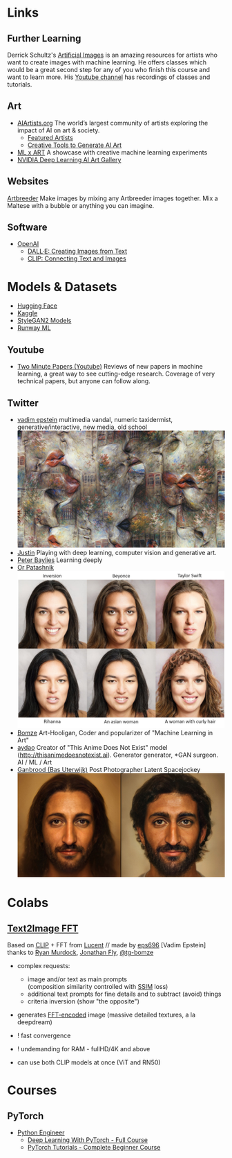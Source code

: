 # Links

## Further Learning

Derrick Schultz's [Artificial Images](https://artificial-images.com/) is an amazing resources for artists who want to create images with machine learning.  He offers classes which would be a great second step for any of you who finish this course and want to learn more.  His [Youtube channel](https://www.youtube.com/channel/UCaZuPdmZ380SFUMKHVsv_AA) has recordings of classes and tutorials.

## Art

* [AIArtists.org](https://aiartists.org/ai-generated-art-tools) The world’s largest community of artists exploring the impact of AI on art & society.
    * [Featured Artists](https://aiartists.org/ai-artist-founding-members)
    * [Creative Tools to Generate AI Art](https://aiartists.org/ai-generated-art-tools)
* [ML x ART](https://mlart.co/) A showcase with creative machine learning experiments
* [NVIDIA Deep Learning AI Art Gallery](https://www.nvidia.com/en-us/deep-learning-ai/ai-art-gallery/artists/)

## Websites

[Artbreeder](https://www.artbreeder.com/) Make images by mixing any Artbreeder images together. Mix a Maltese with a bubble or anything you can imagine.

## Software

* [OpenAI](https://openai.com/projects/)
    * [DALL·E: Creating Images from Text](https://openai.com/blog/dall-e/)
    * [CLIP: Connecting Text and Images](https://openai.com/blog/clip/)

# Models & Datasets

* [Hugging Face](https://huggingface.co/)
* [Kaggle](https://www.kaggle.com/datasets)
* [StyleGAN2 Models](https://github.com/justinpinkney/awesome-pretrained-stylegan2)
* [Runway ML](https://app.runwayml.com/models)


## Youtube

* [Two Minute Papers (Youtube)](https://www.youtube.com/channel/UCbfYPyITQ-7l4upoX8nvctg)  Reviews of new papers in machine learning, a great way to see cutting-edge research.  Coverage of very technical papers, but anyone can follow along.


## Twitter

* [vadim epstein](https://twitter.com/eps696) multimedia vandal, numeric taxidermist, generative/interactive, new media, old school
    ![](./img/2.jpg)
* [Justin](https://twitter.com/Buntworthy) Playing with deep learning, computer vision and generative art.
* [Peter Baylies](https://twitter.com/pbaylies) Learning deeply
* [Or Patashnik](https://twitter.com/OPatashnik)
    ![](./img/3.jpg)
* [Bomze](https://twitter.com/tg_bomze) Art-Hooligan, Coder and popularizer of "Machine Learning in Art"
* [aydao](https://twitter.com/AydaoAI) Creator of "This Anime Does Not Exist" model (http://thisanimedoesnotexist.ai). Generator generator, *GAN surgeon. AI / ML / Art
* [Ganbrood (Bas Uterwijk)](https://twitter.com/ganbrood) Post Photographer Latent Spacejockey
    ![](./img/1.jpg)

# Colabs

## [Text2Image FFT](https://colab.research.google.com/drive/1rJMSyF_dmpL1kmse7Rm9TurjihJ_cA5t) 

Based on [CLIP](https://github.com/openai/CLIP) + FFT from [Lucent](https://github.com/greentfrapp/lucent) // made by [eps696](https://github.com/eps696) [Vadim Epstein]  
thanks to [Ryan Murdock](https://rynmurdock.github.io/), [Jonathan Fly](https://twitter.com/jonathanfly), [@tg-bomze](https://github.com/tg-bomze) 

* complex requests:
  * image and/or text as main prompts  
   (composition similarity controlled with [SSIM](https://github.com/Po-Hsun-Su/pytorch-ssim) loss)
  * additional text prompts for fine details and to subtract (avoid) things
  * criteria inversion (show "the opposite")

* generates [FFT-encoded](https://github.com/greentfrapp/lucent/blob/master/lucent/optvis/param/spatial.py) image (massive detailed textures, a la deepdream)
* ! fast convergence
* ! undemanding for RAM - fullHD/4K and above
* can use both CLIP models at once (ViT and RN50)


# Courses


## PyTorch 

* [Python Engineer](https://www.youtube.com/channel/UCbXgNpp0jedKWcQiULLbDTA)
    * [Deep Learning With PyTorch - Full Course](https://www.youtube.com/watch?v=c36lUUr864M&feature=youtu.be)
    * [PyTorch Tutorials - Complete Beginner Course](https://www.youtube.com/watch?v=EMXfZB8FVUA&list=PLqnslRFeH2UrcDBWF5mfPGpqQDSta6VK4)